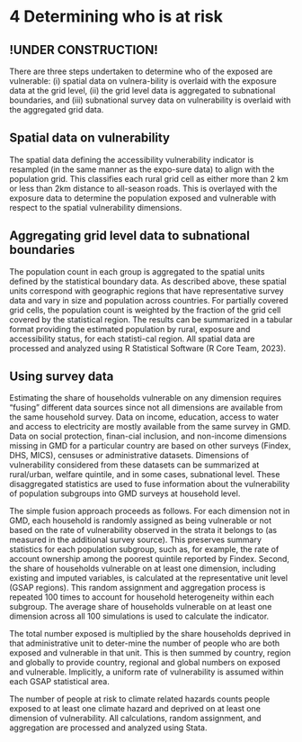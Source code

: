 
# 4 Determining who is at risk

## !UNDER CONSTRUCTION!



There are three steps undertaken to determine who of the exposed are vulnerable: (i) spatial data on vulnera-bility is overlaid with the exposure data at the grid level, (ii) the grid level data is aggregated to subnational boundaries, and (iii) subnational survey data on vulnerability is overlaid with the aggregated grid data. 

## Spatial data on vulnerability 
The spatial data defining the accessibility vulnerability indicator is resampled (in the same manner as the expo-sure data) to align with the population grid. This classifies each rural grid cell as either more than 2 km or less than 2km distance to all-season roads. This is overlayed with the exposure data to determine the population exposed and vulnerable with respect to the spatial vulnerability dimensions. 

## Aggregating grid level data to subnational boundaries
The population count in each group is aggregated to the spatial units defined by the statistical boundary data. As described above, these spatial units correspond with geographic regions that have representative survey data and vary in size and population across countries. For partially covered grid cells, the population count is weighted by the fraction of the grid cell covered by the statistical region. The results can be summarized in a tabular format providing the estimated population by rural, exposure and accessibility status, for each statisti-cal region. All spatial data are processed and analyzed using R Statistical Software (R Core Team, 2023). 

## Using survey data
Estimating the share of households vulnerable on any dimension requires “fusing” different data sources since not all dimensions are available from the same household survey. Data on income, education, access to water and access to electricity are mostly available from the same survey in GMD. Data on social protection, finan-cial inclusion, and non-income dimensions missing in GMD for a particular country are based on other surveys (Findex, DHS, MICS), censuses or administrative datasets. Dimensions of vulnerability considered from these datasets can be summarized at rural/urban, welfare quintile, and in some cases, subnational level. These disaggregated statistics are used to fuse information about the vulnerability of population subgroups into GMD surveys at household level.

The simple fusion approach proceeds as follows. For each dimension not in GMD, each household is randomly assigned as being vulnerable or not based on the rate of vulnerability observed in the strata it belongs to (as measured in the additional survey source). This preserves summary statistics for each population subgroup, such as, for example, the rate of account ownership among the poorest quintile reported by Findex. Second, the share of households vulnerable on at least one dimension, including existing and imputed variables, is calculated at the representative unit level (GSAP regions). This random assignment and aggregation process is repeated 100 times to account for household heterogeneity within each subgroup. The average share of households vulnerable on at least one dimension across all 100 simulations is used to calculate the indicator.

The total number exposed is multiplied by the share households deprived in that administrative unit to deter-mine the number of people who are both exposed and vulnerable in that unit. This is then summed by country, region and globally to provide country, regional and global numbers on exposed and vulnerable. Implicitly, a uniform rate of vulnerability is assumed within each GSAP statistical area.  

The number of people at risk to climate related hazards counts people exposed to at least one climate hazard and deprived on at least one dimension of vulnerability. All calculations, random assignment, and aggregation are processed and analyzed using Stata.
